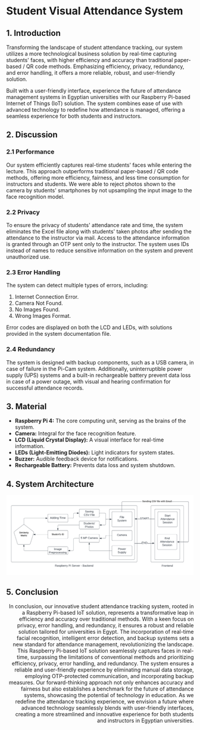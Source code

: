 # Student Visual Attendance System

## 1. Introduction

Transforming the landscape of student attendance tracking, our system utilizes a more technological business solution by real-time capturing students' faces, with higher efficiency and accuracy than traditional paper-based / QR code methods. Emphasizing efficiency, privacy, redundancy, and error handling, it offers a more reliable, robust, and user-friendly solution.

Built with a user-friendly interface, experience the future of attendance management systems in Egyptian universities with our Raspberry Pi-based Internet of Things (IoT) solution. The system combines ease of use with advanced technology to redefine how attendance is managed, offering a seamless experience for both students and instructors.

## 2. Discussion

### 2.1 Performance

Our system efficiently captures real-time students' faces while entering the lecture. This approach outperforms traditional paper-based / QR code methods, offering more efficiency, fairness, and less time consumption for instructors and students. We were able to reject photos shown to the camera by students' smartphones by not upsampling the input image to the face recognition model.

### 2.2 Privacy

To ensure the privacy of students' attendance rate and time, the system eliminates the Excel file along with students' taken photos after sending the attendance to the instructor via mail. Access to the attendance information is granted through an OTP sent only to the instructor. The system uses IDs instead of names to reduce sensitive information on the system and prevent unauthorized use.

### 2.3 Error Handling

The system can detect multiple types of errors, including:
1. Internet Connection Error.
2. Camera Not Found.
3. No Images Found.
4. Wrong Images Format.

Error codes are displayed on both the LCD and LEDs, with solutions provided in the system documentation file.

### 2.4 Redundancy

The system is designed with backup components, such as a USB camera, in case of failure in the Pi-Cam system. Additionally, uninterruptible power supply (UPS) systems and a built-in rechargeable battery prevent data loss in case of a power outage, with visual and hearing confirmation for successful attendance records.

## 3. Material

- **Raspberry Pi 4:** The core computing unit, serving as the brains of the system.
- **Camera:** Integral for the face recognition feature.
- **LCD (Liquid Crystal Display):** A visual interface for real-time information.
- **LEDs (Light-Emitting Diodes):** Light indicators for system states.
- **Buzzer:** Audible feedback device for notifications.
- **Rechargeable Battery:** Prevents data loss and system shutdown.

## 4. System Architecture

![System Architecture Image](iot.png)

## 5. Conclusion
<div style="text-align: right">
In conclusion, our innovative student attendance tracking system, rooted in a Raspberry Pi-based IoT solution, represents a transformative leap in efficiency and accuracy over traditional methods. With a keen focus on privacy, error handling, and redundancy, it ensures a robust and reliable solution tailored for universities in Egypt. The incorporation of real-time facial recognition, intelligent error detection, and backup systems sets a new standard for attendance management, revolutionizing the landscape. This Raspberry Pi-based IoT solution seamlessly captures faces in real-time, surpassing the limitations of conventional methods and prioritizing efficiency, privacy, error handling, and redundancy. The system ensures a reliable and user-friendly experience by eliminating manual data storage, employing OTP-protected communication, and incorporating backup measures. Our forward-thinking approach not only enhances accuracy and fairness but also establishes a benchmark for the future of attendance systems, showcasing the potential of technology in education. As we redefine the attendance tracking experience, we envision a future where advanced technology seamlessly blends with user-friendly interfaces, creating a more streamlined and innovative experience for both students and instructors in Egyptian universities.

</div>
